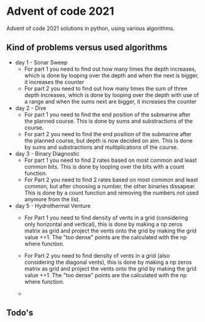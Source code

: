 # Advent of code 2021
 Advent of code 2021 solutions in python, using various algorithms.

## Kind of problems versus used algorithms

- day 1 - Sonar Sweep
  - For part 1 you need to find out how many times the depth increases, which is done by looping over the depth and when the next is bigger, it increases the counter
  - For part 2 you need to find out how many times the sum of three depth increases, which is done by looping over the depth with use of a range and when the sums next are bigger, it increases the counter
- day 2 - Dive
  - For part 1 you need to find the end position of the submarine after the planned course. This is done by sums and substractions of the course.
  - For part 2 you need to find the end position of the submarine after the planned course, but depth is now decided on aim. This is done by sums and substractions and multiplications of the course.
- day 3 - Binary Diagnostic
  - For part 1 you need to find 2 rates based on most common and least common bits. This is done by looping over the bits with a count function.
  - For Part 2 you need to find 2 rates based on most common and least common, but after choosing a number, the other binaries dissapear. This is done by a count function and removing the numbers not used anymore from the list.
- day 5 - Hydrothermal Venture
  - For Part 1 you need to find density of vents in a grid (considering only horizontal and vertical), this is done by making a np zeros matrix as grid and project the vents onto the grid by making the grid value +=1. The "too dense" points are the calculated with the np where function.
  - For Part 2 you need to find density of vents in a grid (also considering the diagonal vents), this is done by making a np zeros matrix as grid and project the vents onto the grid by making the grid value +=1. The "too dense" points are the calculated with the np where function.

  - 

## Todo's


